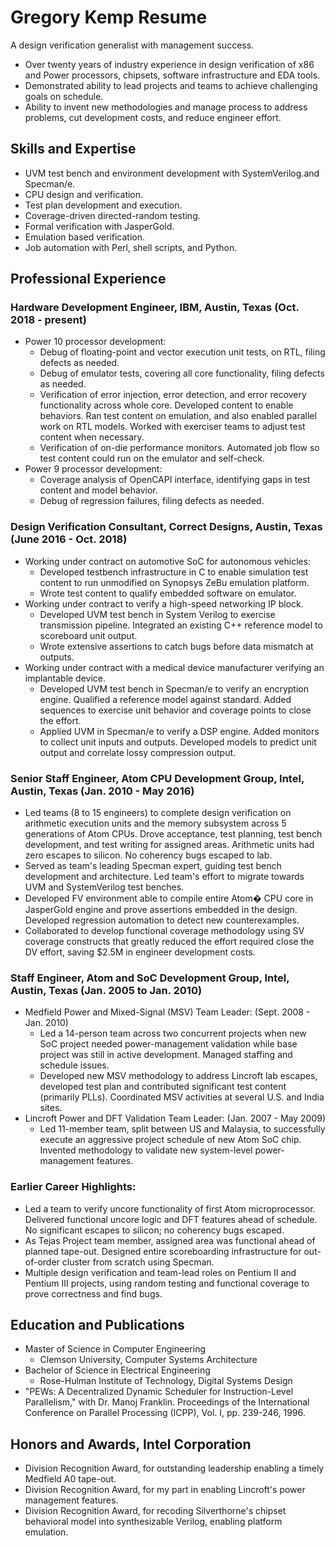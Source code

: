 # Gregory Kemp Resume
A design verification generalist with management success.
* Over twenty years of industry experience in design verification of x86 and Power processors, chipsets, software infrastructure and EDA tools. 
* Demonstrated ability to lead projects and teams to achieve challenging goals on schedule. 
* Ability to invent new methodologies and manage process to address problems, cut development costs, and reduce engineer effort.

## Skills and Expertise
* UVM test bench and environment development with SystemVerilog.and Specman/e.
* CPU design and verification.
* Test plan development and execution.
* Coverage-driven directed-random testing.
* Formal verification with JasperGold.
* Emulation based verification.
* Job automation with Perl, shell scripts, and Python.

## Professional Experience
### Hardware Development Engineer, IBM, Austin, Texas (Oct. 2018 - present)
* Power 10 processor development:
    * Debug of floating-point and vector execution unit tests, on RTL, filing defects as needed.
    * Debug of emulator tests, covering all core functionality, filing defects as needed.
    * Verification of error injection, error detection, and error recovery functionality across whole core. Developed content to enable behaviors. Ran test content on emulation, and also enabled parallel work on RTL models. Worked with exerciser teams to adjust test content when necessary. 
    * Verification of on-die performance monitors. Automated job flow so test content could run on the emulator and self-check.
* Power 9 processor development:
    * Coverage analysis of OpenCAPI interface, identifying gaps in test content and model behavior.
    * Debug of regression failures, filing defects as needed.

### Design Verification Consultant, Correct Designs, Austin, Texas (June 2016 - Oct. 2018)
* Working under contract on automotive SoC for autonomous vehicles:
    * Developed testbench infrastructure in C to enable simulation test content to run unmodified on Synopsys ZeBu emulation platform.
    * Wrote test content to qualify embedded software on emulator.
* Working under contract to verify a high-speed networking IP block. 
    * Developed UVM test bench in System Verilog to exercise transmission pipeline. Integrated an existing C++ reference model to scoreboard unit output.
    * Wrote extensive assertions to catch bugs before data mismatch at outputs.
* Working under contract with a medical device manufacturer verifying an implantable device.
    * Developed UVM test bench in Specman/e to verify an encryption engine. Qualified a reference model against standard. Added sequences to exercise unit behavior and coverage points to close the effort.
    * Applied UVM in Specman/e to verify a DSP engine. Added monitors to collect unit inputs and outputs. Developed models to predict unit output and correlate lossy compression output.

### Senior Staff Engineer, Atom CPU Development Group, Intel, Austin, Texas (Jan. 2010 - May 2016)
* Led teams (8 to 15 engineers) to complete design verification on arithmetic execution units and the memory subsystem across 5 generations of Atom CPUs. Drove acceptance, test planning, test bench development, and test writing for assigned areas. Arithmetic units had zero escapes to silicon. No coherency bugs escaped to lab.
* Served as team's leading Specman expert, guiding test bench development and architecture. Led team's effort to migrate towards UVM and SystemVerilog test benches.
* Developed FV environment able to compile entire Atom� CPU core in JasperGold engine and prove assertions embedded in the design.  Developed regression automation to detect new counterexamples.
* Collaborated to develop functional coverage methodology using SV coverage constructs that greatly reduced the effort required close the DV effort, saving $2.5M in engineer development costs. 

### Staff Engineer, Atom and SoC Development Group, Intel, Austin, Texas (Jan. 2005 to Jan. 2010)
* Medfield Power and Mixed-Signal (MSV) Team Leader: (Sept. 2008 - Jan. 2010) 
    * Led a 14-person team across two concurrent projects when new SoC project needed power-management validation while base project was still in active development. Managed staffing and schedule issues.
    * Developed new MSV methodology to address Lincroft lab escapes, developed test plan and contributed significant test content (primarily PLLs). Coordinated MSV activities at several U.S. and India sites. 
*  Lincroft Power and DFT Validation Team Leader: (Jan. 2007 - May 2009) 
    * Led 11-member team, split between US and Malaysia, to successfully execute an aggressive project schedule of new Atom SoC chip. Invented methodology to validate new system-level power-management features. 

### Earlier Career Highlights:
* Led a team to verify uncore functionality of first Atom microprocessor. Delivered functional uncore logic and DFT features ahead of schedule. No significant escapes to silicon; no coherency bugs escaped.
* As Tejas Project team member, assigned area was functional ahead of planned tape-out. Designed entire scoreboarding infrastructure for out-of-order cluster from scratch using Specman.
* Multiple design verification and team-lead roles on Pentium II and Pentium III projects, using random testing and functional coverage to prove correctness and find bugs.

## Education and Publications
* Master of Science in Computer Engineering
    * Clemson University, Computer Systems Architecture
* Bachelor of Science in Electrical Engineering
    * Rose-Hulman Institute of Technology, Digital Systems Design
* "PEWs: A Decentralized Dynamic Scheduler for Instruction-Level Parallelism," with Dr. Manoj Franklin. Proceedings of the International Conference on Parallel Processing (ICPP), Vol. I, pp. 239-246, 1996. 

## Honors and Awards, Intel Corporation
* Division Recognition Award, for outstanding leadership enabling a timely Medfield A0 tape-out.
* Division Recognition Award, for my part in enabling Lincroft's power management features.
* Division Recognition Award, for recoding Silverthorne's chipset behavioral model into synthesizable Verilog, enabling platform emulation.


